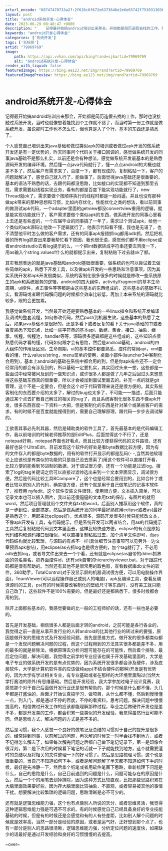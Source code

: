 ```yaml
---
arturl_encode: "68747470733a2f:2f626c6f672e6373646e2e6e65742f75303130363732353539:2f61727469636c652f64657461696c732f3739393639373639"
layout: post
title: "android系统开发-心得体会"
date: 2023-06-29 08:48:47 +0800
description: "    记得最开始搞android培训出来那会，开始都是简历造假去找的工作，那时也没接触过系统开发，"
keywords: "android开发心得体会"
categories: ['系统开发']
tags: ['无标签']
artid: "79969769"
image:
    path: https://api.vvhan.com/api/bing?rand=sj&artid=79969769
    alt: "android系统开发-心得体会"
render_with_liquid: false
featuredImage: https://bing.ee123.net/img/rand?artid=79969769
featuredImagePreview: https://bing.ee123.net/img/rand?artid=79969769
---
```


# android系统开发-心得体会

记得最开始搞android培训出来那会，开始都是简历造假去找的工作，那时也没接触过系统开发，当时也就像想着能找到个工作就不错了，而当时第一份工作就是做系统开发，虽说那时工作也不怎么忙，但也算是入了个行，基本的东西还是熟悉了。

个人感觉自己培训出来java基础和做过类似apk的培训或者做过apk开发的做系统开发还是有一定优势的，昨天同事问个代码关于接口回调的，感觉做系统开发的同事java基础不是那么扎实，以前还是会有种想法，感觉做系统开发最基本的是熟悉源码开发的编译环境，然后懂一点java代码就行了，懂一点点android的大概也就差不多了，然后客户有需求来了，百度一下，都有现成的，复制粘贴一下，客户的问题就解决了，感觉自己就入行了，能做事了。后面觉得java基础还是很重要的，基本的语法不熟悉的话，去跟代码都没思路，比如接口的实现都不知道到那里去找，需求需要起线程实现业务，看有的都是百度下能实现功能就行了，new Thread就ok了，需求要做个按顺序执行的线程时都是一脸闷逼，并且也没有那种做apk带来的那种思想和习惯，比如内存优化，性能优化之类的想法，看以前同事的做测试apk代码，一个adapter里面的getview都没convertview重用的逻辑，就是能实现功能就行了，客户需求要做个类似apk的东西，做系统开发的同事心里看上去还是有些虚的，一个应届毕业的同事搞了一年了，需求过个测试apk，给他一个类似的apk源码让他改一下逻辑就行了，他表示代码看不懂，我也是无语了，也不清楚他平时怎么做的客户需求，还有的同事apk报错抓log都用adb抓，然后把机器的所有log抓查出来要我帮忙看下原因，我也很无语，感觉他们都不用eclipse或者androidstudio去看log提示的么，一个把int数据转成字符串还要去百度一下，用as输入个string.valueof什么的就都提示出来，复制粘贴下过去就ok了额。

其实我想表达的就是java基础和android基础很重要，做系统的也可以尝试着去做些简单的apk，熟悉下开发工具，以及做apk开发的一些思路和注意事项，因为其实系统开发和apk开发很类似，系统的客制化很多很多的时候就是修改一些系统原生的apk和系统服务的逻辑，android的四大组件，activity/fragment的基本生命周期，ui控件，点击事件等等都是由这些基本的东西组成的，这些基本的基础不扎实，看源码或者跟代码解问题的时候都会效率比较低，再加上本来系统的源码就比较多，跟的会更加累。

我感觉做系统开发，当然最开始还是要熟悉基本的一些linux指令和系统开发编译及调试的整套流程，如何修改代码，然后push到机器生效，这些基本的熟悉了之后，如果java基础不是很好的，还是多看下或者反复的看下关于java基础的书或者百度熟悉下知识点，比如一些字符串的基本api，数组，集合，接口，抽象，继承，线程，线程池，handler等等，源码很多逻辑都是这些组成的，这些知识点很熟悉代码才看的懂，代码如何跟才会有思路，然后是android基础，android的四大组件的作用及区别，生命周期，ui的基本控件都要熟悉，控件的常用api，xml要看的懂，什么values/string，menu菜单的使用，桌面小部件(launcher3中客制化会用到)，基本上android的基础在系统中都会用的到，但是你apk有些还不一定会经常用的都会有涉及到的，所以基础一定要扎实，其实回过头来一想，这些都是一些面试中经常被问及到的一些知识点，或许很多人都是做了几年之后回过头来想觉得这些基础东西真的很重要，所以才会被加到面试里面去的。补充一点的就是git管理，这个不是一定要会，但是会这个对于代码管理来说还是很方便的。其实系统客制化的东西要介绍的太多了，解过的bug也太多了，不可能一一描述，后面只能通过某个点去扩散自己解过的相关的bug了，而且系统客制化很多东西不像apk开发，很多东西百度一下资料一大把，但是客制化的东西是针对某个或某些客户的需求，有的时候不是百度就能搜得到的，需要自己理解原理，跟代码一步步去调试解的。

工欲善其事必先利其器，然后是辅助类的软件工具了，首先最基本的是代码编辑工作，我以前培训的时候老师推荐的是EditPlus，后面觉得这个不行了，还是notepad好用，notepad界面也好看点，而且比较方便获得代码的文件路径，还有最好也装个UltraEdit，目前发现这个软件的好处是看byte数据比较方便，因为有的文件存入的都是byte数据的，用有的软件打开显示的都是乱码(- -,当然其他软理论上应该也是有类似的功能的只是自己没去摸索了)用这个软件可以直接打开看，比较方便的能看到16进制的数据，对于调试很方便，还有一个功能是过滤log，搜索了log的tag关键词之后可以直接过滤帅选出来到一个文本界面显示，调试很方便。然后是代码比较工具BCompare了，这个也是经常会要用到的，比如合补丁或者比较以前别人的代码，确实很方便，还有个就是用于自己做笔记的记事本软件 了，推荐用 nyfedit，这个软件安装文件很轻，使用很方便，文本插入简单，可以记录文本也可以插入图片，我以前还傻逼逼的文本用txt的保存，有图片的就用word，然后项目管理就用个文件夹存txt和word，后面别人推荐用这个软件，真的是一步到位，全部搞定。然后是做系统开发的同学最好熟练用eclipse或者as(最好是熟悉这个，用起来比eclipse好)，优点很多，源码开发很多时候只能修改文本，不像apk开发有工具，有代码提示，但是系统开发可以两者结合，用as的代码提示工具然后复制粘贴代码到文本里面去，这样比较快速方便，eclipse的有点是原始代码结构和源码接口很相似，可以直接复制粘贴过去，加个清单文件即可，而as代码结构就比较繁琐，与源码的有点不一样(具体细节注意事项可以见另外一边文章预置apk总结)，用eclipse/as去抓log也是很方便的，加个tag就行了，不必用adb去抓log，或者导文件出来去一个个看，还有就是eclipse/as自带的ddms抓界面的包名类名，抓界面控件id，还有sdk自带的hierarchyviewer.bat，对于跟踪代码都是很有帮助的。当然还有其他不是很常用的取色器，查看数据库db文件的软件，360助手，TotalControl(对于没显示屏的机器调试很方便，可以用电脑操作界面)，TeamViewer(可以远程操作自己或别人的电脑)，apk反编译工具，查看反编译源码的工具，ps(有的时候需要改客制化的壁纸尺寸等东西时，没有美工就只能自己改了)，这些软件不是100%需要的，但是最好还是都熟悉下，很多时候都会用的到。

除开上面那些基本的，我感觉要做的比一般的工程师好的话，还有一些也是必要的。

首先是开发基础，相信很多人都是后面才转的android，之前可能是各行各业的，我觉得之前一直是从事开发行业的人转android的比其他行业的转过来的要强，原因是做开发的思维方式及开发经验问题。首先是思维方式，做开发的很多都类似都是一个发现问题解决问题的过程，而这个过程用到的方法其实很多都是差不多，用的最多的就是排除法，根据原理去分析问题可能存在的可能性，然后着个排除，最后定位问题，解决问题，我觉得之前学的专业应该也属于开发基础里面的，大学是电子专业的做系统开发的是有点优势的，因为系统开发很多都会涉及硬件，涉及底层软件，大学是计算机软件类的应该做纯app(不结合硬件的那种)开发是有优势的，因为大学有学过相关专业，有专业基础或者在那样的大环境里熏陶过(当然大学打酱油的除外)有思维基础。然后是开发经验，我大学参加过电子设计竞赛，我感觉那个对于自己后面做开发行业还是很有帮助的，那个时候是什么都不懂，头几年都是打酱油的，后面才开始认真搞学习，做项目，从什么都不懂，然后到慢慢懂一点，到入门，都是通过不停的百度，不停的看资料，思考问题，解决问题中慢慢提高的，相信做过开发工作的应该都能理解那种过程，毕业之后做硬件开发也是差不多，都是开发类的工作，都会积累一些类似的开发经验，我觉得虽然行业可能不同，但是思维方式，解决问题的方式是差不多的。

然后是习惯，我个人感觉一个良好的做笔记及总结的习惯对于自己的提升是很多的，经常碰到同事，以前解过的问题，再次解的时候又一时半会找不到地方，或者不记得怎么解去了，如果每次解完问题之后都自己做下笔记记录下，第一是印像会很深刻，第二是下次用的时候看下笔记的话就一下子就能找到地方，这个就需要适时的总结以及将相关的文件整理一下的好习惯了。然后是思路梳理习惯，这个也是很重要的，当自己不知道如何下手，或者是解问题解了半天都不知道如何下手的时候，最好是先冷静一下，然后拿个纸笔或者用软件笔画下思路，重新梳理下问题是什么，自己的思路是什么，自己目前遇到的问题是什么，问题可能存在的原因是什么，然后一个个的用笔去划掉排除，因为这种方式比较直观，比把那些思路积累在大脑里面效果要好些，因为存大脑里面比较抽象，不直观，或者容易被其他的事情干扰。想要解决比较繁琐的逻辑问题，思路清晰是必不可少的。

还有就是逻辑思维能力强，这个也有点像别人所说的天分，或者思维灵活，我觉得这种逻辑思维能力强是可遇不可求的。有的时候感觉自己已经具备良好的专业技能基础的时候，但是有的时候还是会感觉和有的人有些差距，比如别人解个问题的时候就是效率高，当然一部分是经验的原因，或者是运气好，正好想到那个点了，也有一部分是别人的思路很清晰，逻辑思维能力强，分析定位问题的速度快，如果缺少的话最好是通过开发经验和良好的习惯慢慢的去提高。

~over~